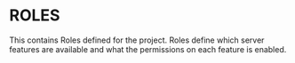 # ROLES
This contains Roles defined for the project.
Roles define which server features are available and what the permissions
on each feature is enabled.